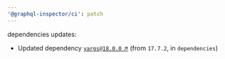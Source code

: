 ```yaml
---
'@graphql-inspector/ci': patch
---
```

dependencies updates:
  - Updated dependency [`yargs@18.0.0` ↗︎](https://www.npmjs.com/package/yargs/v/18.0.0) (from
    `17.7.2`, in `dependencies`)
